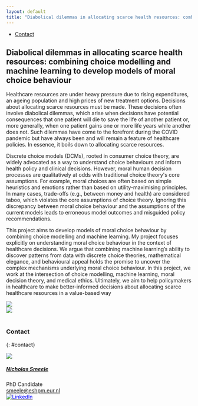 ```yaml
---
layout: default
title: "Diabolical dilemmas in allocating scarce health resources: combining choice modelling and machine learning to develop models of moral choice behaviour"
---
```


<ul class="nav project-nav col-12 col-lg-auto me-lg-auto mb-2">
  <li><a href="#contact" class="nav-link px-2">Contact</a></li>
</ul>

## Diabolical dilemmas in allocating scarce health resources: combining choice modelling and machine learning to develop models of moral choice behaviour

Healthcare resources are under heavy pressure due to rising expenditures, an ageing population and high prices of new treatment options. Decisions about allocating scarce resources must be made. These decisions often involve diabolical dilemmas, which arise when decisions have potential consequences that one patient will die to save the life of another patient or, more generally, when one patient gains one or more life years while another does not. Such dilemmas have come to the forefront during the COVID pandemic but have always been and will remain a feature of healthcare policies. In essence, it boils down to allocating scarce resources.

Discrete choice models (DCMs), rooted in consumer choice theory, are widely advocated as a way to understand choice behaviours and inform health policy and clinical decisions. However, moral human decision processes are qualitatively at odds with traditional choice theory's core assumptions. For example, moral choices are often based on simple heuristics and emotions rather than based on utility-maximising principles. In many cases, trade-offs (e.g., between money and health) are considered taboo, which violates the core assumptions of choice theory. Ignoring this discrepancy between moral choice behaviour and the assumptions of the current models leads to erroneous model outcomes and misguided policy recommendations.

This project aims to develop models of moral choice behaviour by combining choice modelling and machine learning. My project focuses explicitly on understanding moral choice behaviour in the context of healthcare decisions. We argue that combining machine learning’s ability to discover patterns from data with discrete choice theories, mathematical elegance, and behavioural appeal holds the promise to uncover the complex mechanisms underlying moral choice behaviour. In this project, we work at the intersection of choice modelling, machine learning, moral decision theory, and medical ethics. Ultimately, we aim to help policymakers in healthcare to make better-informed decisions about allocating scarce healthcare resources in a value-based way

<div class="row">
  <div class="col-sm-6">
    <img src="{{ 'allocating-health-resources/images/left-image.png' | relative_url }}">
  </div>
  <div class="col-sm-6">
    <img src="{{ 'allocating-health-resources/images/right-image.png' | relative_url }}">
  </div>
</div>

<br>

### Contact
{: #contact}

<div class="card contact-card" style="max-width: 360px;">
  <div class="row g-0">
    <div class="col-4">
      <a href="https://www.eur.nl/en/people/nicholas-smeele">
        <img src="{{ 'assets/images/team/nicholas.webp' | relative_url }}" class="contact-avatar">
        </a>
    </div>
    <div class="col-8">
      <div class="card-body">
        <h5 class="card-title"><a href="https://www.eur.nl/en/people/nicholas-smeele">Nicholas Smeele</a></h5>
        <p class="card-text">
          PhD Candidate<br>
          <a href="mailto:smeele@eshpm.eur.nl">smeele@eshpm.eur.nl</a><br>
          <a href="https://www.linkedin.com/in/nicholas-smeele/">
            <img style="color: blue" src="{{ 'assets/images/linkedin.svg' | relative_url }}" alt="LinkedIn"/>
          </a>
        </p>
      </div>
    </div>
  </div>
</div>